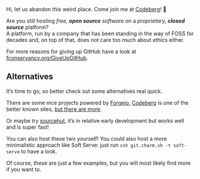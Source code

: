 Hi, let us abandon this weird place. Come join me at [Codeberg](https://codeberg.org/smeikx)! 💚

Are you still hosting _free, **open source** software_ on a _proprietary, **closed source**_ platform?  
A platform, run by a company that has been standing in the way of FOSS for decades and, on top of that, does not care too much about ethics either.

For more reasons for giving up GitHub have a look at [fconservancy.org/GiveUpGitHub](https://sfconservancy.org/GiveUpGitHub/).


## Alternatives

It’s time to go, so better check out some alternatives real quick.

There are some nice projects powered by [Forgejo](https://forgejo.org/), [Codeberg](https://codeberg.org/) is one of the better known sites, [but there are more](https://codeberg.org/forgejo-contrib/delightful-forgejo#public-instances).

Or maybe try [sourcehut](https://sourcehut.org/), it’s in relative early development but works well and is super fast!

You can also host these two yourself! You could also host a more minimalistic approach like Soft Serve: just run `ssh git.charm.sh -t soft-serve` to have a look.

Of course, these are just a few examples, but you will most likely find more if you want to.
